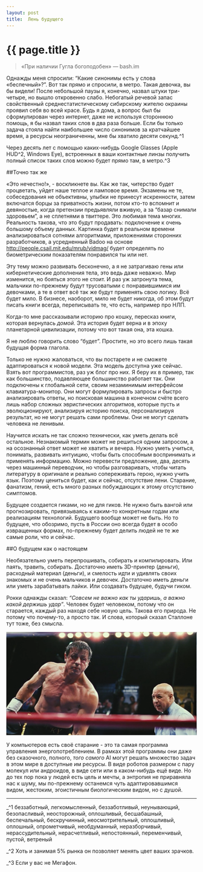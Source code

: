 ```yaml
---
layout: post
title:  Лень будущего
---
```

# {{ page.title }}

> «При наличии Гугла богоподобен» — bash.im

Однажды меня спросили: “Какие синонимы есть у слова «беспечный»?”. Вот так прямо и спросили, в метро. Такая девочка, вы бы видели! После небольшой паузы я, конечно, назвал штуки три-четыре, но вышло откровенно слабо. Небогатый речевой запас свойственный среднестатистическому сибирскому жителю окраины проявил себя во всей красе. Будь я дома, а вопрос был бы сформулирован через интернет, даже не используя стороннюю помощь, я бы назвал таких слов в два раза больше. Если бы только задача стояла найти наибольшее число синонимов за кратчайшее время, а ресурсы неограниченны, мне бы хватило десяти секунд.^1

Через десять лет с помощью каких-нибудь Google Glasses (Apple HUD^2, Windows Eye), встроенных в ваши контактные линзы получить полный список таких слов можно будет прямо там, в метро.^3

##Точно так же

«Это нечестно!», - воскликнете вы. Как же так, читерство будет процветать, уйдет наше теплое и ламповое время. Экзамены не те, собеседования не объективны, улыбки не принесут искренности, затем включатся борцы за приватность жизни, потом кто-то вспомнит и девяностые, когда претензии предьявляли вживую, а за “базар снимали здоровьем”, а не сплетнями в твиттере. Это любимая тема многих. Реальность такова, что это будут продавать: подключение к очень большому объему данных. Картинка будет в реальном времени анализироваться сотнями алгоритмами, приложениями сторонних разработчиков, а усредненный Badoo на основе  http://people.csail.mit.edu/mrub/vidmag/ будет определять по биометрическим показателям понравился ты или нет. 

Эту тему можно развивать бесконечно, а я не затрагиваю гены или кибернетические дополнения тела, это ведь даже неважно. Мир изменится, но бояться этого не стоит. И раз уж затронута тема, мальчики по-прежнему будут трусоватыми с понравившимися им девочками, а те в ответ всё так же будут применять свою логику. Всё будет мило. В бизнесе, наоборот, мило не будет никогда, об этом будут писать книги всегда, переписывать те, что есть, например про НЛП.

Когда-то мне рассказывали историю про кошку, пересказ книги, которая вернулась _домой_. Эта история будет верна и в эпоху планетарной цивилизации, потому что вот такая она, эта кошка.

Я не люблю говорить слово “будет”. Простите, но это всего лишь такая будущая форма глагола.

Только не нужно жаловаться, что вы постарете и не сможете адаптироваться к новой модели. Эта модель доступна уже сейчас. Взять вот программистов, раз уж блог про них. Я беру их в пример, так как большинство, подавляющее большинство работает так. Они подключены к глобальной сети, своим незаминимым интерфейсом клавиатура-монитор. Они могут формулировать запросы и быстро анализировать ответы, но поисковая машина в конечном счёте всего лишь набор сложных эвристических алгоритмов, которые пусть и эволюционируют, анализируя историю поиска, персонализируя результат, но не могут решать сами проблемы. Они не могут сделать человека не ленивым.

Научится искать не так сложно технически, как уметь делать всё остальное. Незнакомый термин может не решиться одним запросом, а на осознанный ответ может не хватить и вечера. Нужно уметь учиться, понимать, развивать интуицию, чтобы быть способным воспринимать и применять информацию. Можно перевести предложение, два, десять через машинный переводчик, но чтобы разговаривать, чтобы читать литературу в оригинале и реально сопереживать герою, нужно учить язык. Поэтому цениться будет, как и сейчас, отсутствие лени. Старание, фанатизм, гений, есть много разных побуждающих к этому отсутствию симптомов.

Будущее создается гиками, но не для гиков. Не нужно быть вангой или прогнозировать, привязываясь к каким-то конкретным годам или реализациям технологий. Будущего вообще может не быть. Но то будущее, что обозримо, пусть в России оно всегда будет в особо извращенных формах, по-прежнему будет делить людей не те же самые роли, что и сейчас. 

##О будущем как о настоящем

Необязательно уметь перепрошивать, собирать и компилировать. Или паять, травить, собирать. Достаточно иметь 3D-принтер (деньги), расходный материал (деньги), и смелость идти и удивлять своих знакомых и не очень мальчиков и девочек. Достаточно иметь деньги или уметь зарабатывать лайки. Или создавать будущее, будучи гиком.

Рокки однажды сказал: _“Совсем не важно как ты ударишь, а важно какой держишь удар”_. Человек будет человеком, потому что он старается, каждый раз находя себе новую цель. Такова его природа. Не потому что почему-то, а просто так. И слова, который сказал Сталлоне тут тоже, без смысла. 

![rocky](/img/photos/rockyIV.png)

У компьютеров есть своё старание - это та самая программа управления энергопотреблением. В рамках этой программы они даже без сказочного, полного, _того самого_ AI могут решать множество задач в этом мире в доступные им ресурсы. В виде роботов размером с пару молекул или андроидов, в виде сети или в каком-нибудь ещё виде. Но до тех пор пока у людей есть цель и мечты, а энтропия не приравняла нас к шуму, мы по-прежнему останемся чуть адаптировавшимся видом, жестоким, эгоистичным биологическим видом, но с душой.




***

 _^1 беззаботный, легкомысленный, беззаботливый, неунывающий, безопасливый, неосторожный, оплошливый, бесшабашный, беспечальный, бескручинный, неосмотрительный, оплошливый, оплошный, опрометчивый, необдуманный, неразборчивый, нерассудительный, нерасчетливый, непостоянный, переменчивый, пустой, ветреный

 _^2 Хоть и занимая 5% рынка он позволяет менять цвет ваших зрачков.

 _^3 Если у вас не Мегафон.